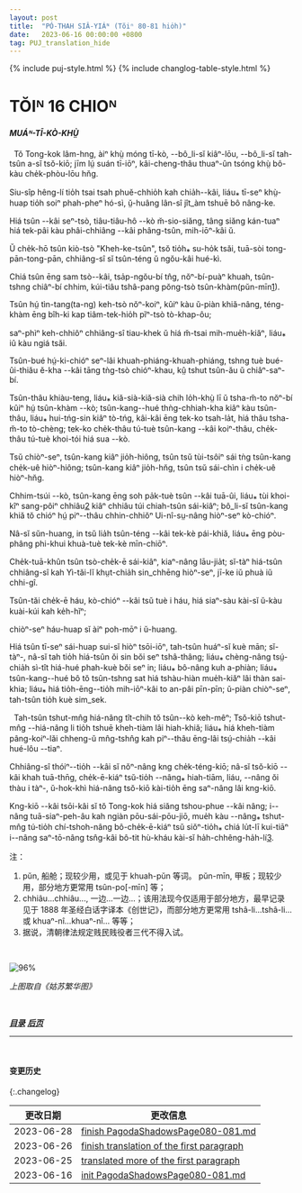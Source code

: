 ```yaml
---
layout: post
title:  "PÓ-THAH SIÂ-YIÁᴺ (Tŏiⁿ 80-81 hio̍h)"
date:   2023-06-16 00:00:00 +0800
tag: PUJ_translation_hide
---
```


{% include puj-style.html %}
{% include changlog-table-style.html %}

<!-- CHAPTER XVI. -->
# TŎIᴺ 16 CHIOᴺ

<!-- RAMBLINGS. -->
<h4><i>MUÁᴺ-TĪ-KÒ-KHṲ̀</i></h4>

<!-- IN Southern China, all travelling is done in boats, in sedan-chairs, or on foot, and the rate of speed seldom averages above three miles an hour, by any mode of conveyance. -->
&nbsp;&nbsp;Tŏ Tong-kok lâm-hng, àiⁿ khṳ̀ móng tī-kò, &#x002D;&#x002D;bô_li-sĭ kiâⁿ-lōu, &#x002D;&#x002D;bô_li-sĭ tah-tsûn a-sĭ tsŏ-kiō; jīm lṳ́ suán tī-iōⁿ, kâi-cheng-thâu thuaⁿ-ûn tsóng khṳ̀ bô-kàu che̍k-phòu-lōu hn̆g.
<!-- Food and bedding must be included in the luggage, and the itinerary must be carefully planned, else one may be without shelter at nightfall. -->
Siu-sîp hêng-lí tio̍h tsai tsah phuĕ-chhio̍h kah chia̍h&#x002D;&#x002D;kâi, liáu⁎ tī-seⁿ khṳ̀-huap tio̍h soiⁿ phah-pheⁿ hó-sì, ṳ̆-huâng lân-sî jît_àm tshuē bô nâng-ke.
<!-- Of boats, there is a special style for nearly every stream, varying from the simplest raft to the elaborately constructed and ornate junk. -->
Hiá tsûn &#x002D;&#x002D;kâi seⁿ-tsò, tiâu-tiâu-hô &#x002D;&#x002D;kò m̆-sio-siăng, tâng siăng kán-tuaⁿ hiá tek-pâi kàu phâi-chhiâng &#x002D;&#x002D;kâi phâng-tsûn, mih-iōⁿ-kâi ŭ.
<!-- One of medium size and considerable comfort is that called the "Hakka boat," which has usually a crew of five men. -->
Ŭ che̍k-hō tsûn kiò-tsò "Kheh-ke-tsûn", tsŏ tio̍h⁎ su-ho̍k tsăi, tuā-sòi tong-pān-tong-pān, chhiâng-sî sĭ tsûn-téng ŭ ngŏu-kâi hué-kì.
<!-- It is of fir, about fifty feet long and eight feet wide, with a hold three feet deep, over which a flooring of loose boards is laid. -->
Chiá tsûn ēng sam tsò&#x002D;&#x002D;kâi, tsa̍p-ngŏu-bí tn̂g, nŏⁿ-bí-puàⁿ khuah, tsûn-tshng chiâⁿ-bí chhim, kúi-tiâu tshâ-pang pŏng-tsò tsûn-khàm(pŭn-mīn<a href="#note_1" class="note">1</a>).
<!-- In the middle of the boat are two apartments, high enough to stand in, roofed semicircularly with splint basket-work, and thatched with leaves of the edible bamboo. -->
Tsûn hṳ́ tìn-tang(ta-ng) keh-tsò nŏⁿ-koiⁿ, kûiⁿ kàu ŭ-piàn khiă-nâng, téng-khàm ēng bîh-ki kap tiâm-tek-hio̍h pĭⁿ-tsò tò-khap-ôu; 
<!-- The three partitions, forming the walls of the two apartments, are often grotesquely carved and gorgeously painted. -->
saⁿ-phìⁿ keh-chhiôⁿ chhiâng-sî tiau-khek ŭ hiá m̆-tsai mih-mue̍h-kiăⁿ, liáu⁎ iû kàu ngiá tsăi. 
<!-- The tiller is a wide paddle, projecting ten feet behind the boat, after passing through a hole in an upright post, which turns on a pivot in the stern. -->
Tsûn-bué hṳ́-ki-chióⁿ seⁿ-lâi khuah-phiáng-khuah-phiáng, tshng tuè bué-ûi-thiău ĕ-kha &#x002D;&#x002D;kâi tāng tǹg-tsò chióⁿ-khau, kṳ̂ tshut tsûn-ău ŭ chiâⁿ-saⁿ-bí.
<!-- The prow rises, by an inclined plane, six feet above the deck, and up this the boatmen walk barefooted, then turn around, and come back almost head downward, each bearing his weight on a long pole, one end of which is fixed against his shoulder, while the other is inserted in the sandy bottom of the shallow stream. -->
Tsûn-thâu khiàu-teng, liáu⁎ kiă-sià-kiă-sià chih lo̍h-khṳ̀ lī ŭ tsha-m̆-to nŏⁿ-bí kûiⁿ hṳ́ tsûn-khàm &#x002D;&#x002D;kò; tsûn-kang&#x002D;&#x002D;hué thǹg-chhiah-kha kiâⁿ kàu tsûn-thâu, liáu⁎ hui-tńg-sin kiâⁿ tò-tńg, kâi-kâi ēng tek-ko tsah-la̍t, hiá thâu tsha-m̆-to tò-chèng; tek-ko che̍k-thâu tú-tuè tsûn-kang &#x002D;&#x002D;kâi koiⁿ-thâu, che̍k-thâu tú-tuè khoi-tói hiá sua &#x002D;&#x002D;kò.
<!-- Thus the boat is pushed forward just half as fast and half as far as the boatmen walk. -->
Tsŭ chiòⁿ-seⁿ, tsûn-kang kiâⁿ jio̍h-hiông, tsûn tsŭ tùi-tsôiⁿ sái tǹg tsûn-kang che̍k-uê hiòⁿ-hiông; tsûn-kang kiâⁿ jio̍h-hn̆g, tsûn tsŭ sái-chìn i che̍k-uê hiòⁿ-hn̆g.
<!-- In deeper water, the boat is drawn along by ropes tied to its mast, the boatmen walking in a tow-path on shore; or it is rowed, the boatman standing at the oar as does a Venetian gondolier. -->
Chhim-tsúi &#x002D;&#x002D;kò, tsûn-kang ēng soh pa̍k-tuè tsûn &#x002D;&#x002D;kâi tuā-ûi, liáu⁎ tùi khoi-kîⁿ sang-pôiⁿ chhiâu<a href="#note_2" class="note">2</a> kiâⁿ chhiâu túi chiah-tsûn sái-kiâⁿ; bô_li-sĭ tsûn-kang khiă tŏ chióⁿ hṳ́ piⁿ&#x002D;&#x002D;thâu chhin-chhiŏⁿ Ui-nî-sṳ-nâng hiòⁿ-seⁿ kò-chióⁿ. 
<!-- When there is a favourable wind, they set a bamboo mat perpendicularly on the top of the boat, and stretch cloth sails above and beside it. -->
Nâ-sĭ sŭn-huang, in tsŭ lia̍h tsûn-téng &#x002D;&#x002D;kâi tek-kè pái-khiă, liáu⁎ ēng pòu-phâng phi-khui khuà-tuè tek-kè mīn-chiōⁿ.
<!-- Many boats, sailing together, make a striking scene; for, though they be torn and dirty, they are always, like Italian beggars, picturesque in their rags. -->
Che̍k-tuā-khûn tsûn tsò-che̍k-ē sái-kiâⁿ, kiaⁿ-nâng lāu-jia̍t; sĭ-tàⁿ hiá-tsûn chhiâng-sî kah Yì-tăi-lĭ khṳt-chia̍h sin_chhēng hiòⁿ-seⁿ, jī-ke iŭ phuà iŭ chhi-gî.
<!-- The boatmen have a peculiar and not unmusical cry, which the steersman shouts and the bowman echoes. -->
Tsûn-tăi che̍k-ē háu, kò-chióⁿ &#x002D;&#x002D;kâi tsŭ tuè i háu, hiá siaⁿ-sàu kài-sĭ ŭ-kàu kuài-kúi kah ke̍h-hĭⁿ;
<!-- This is their manner of whistling for the wind. -->
chiòⁿ-seⁿ háu-huap sĭ àiⁿ poh-mōⁿ i ŭ-huang.
<!-- Even with all these diverse modes of propulsion, progress is slow; but if one gets a boat that is new, and free from vermin; if the smoke from the cooking, which must be done for all on board, is well shut off; if there are no opium-smokers among the crew; if no unsavoury cargo has been stowed in the hold, as a private business venture by the boatmen; and if the boat has been carefully furnished with everything that is necessary during the trip, one may travel very comfortably. -->
Hiá tsûn tī-seⁿ sái-huap sui-sĭ hiòⁿ tsōi-iōⁿ, tah-tsûn huáⁿ-sĭ kuè mān; sĭ-tàⁿ-, nâ-sĭ tah tio̍h hiá-tsûn ŏi sin bŏi seⁿ tshâ-thâng; liáu⁎ chèng-nâng tsṳ́-chia̍h sì-tît hiá-hué phah-kuè bŏi seⁿ in; liáu⁎ bô-nâng kuh a-phiàn; liáu⁎ tsûn-kang&#x002D;&#x002D;hué bô tŏ tsûn-tshng sat hiá tshàu-hiàn mue̍h-kiăⁿ lâi thàn sai-khia; liáu⁎ hiá tio̍h-ēng&#x002D;&#x002D;tio̍h mih-iōⁿ-kâi to an-pâi pīn-pīn; ŭ-piàn chiòⁿ-seⁿ, tah-tsûn tio̍h kuè sim_sek.

<!-- Those who travel by boat sleep in their floating domicile; but those who travel in a sedan-chair must seek lodgings in an inn; where nothing is furnished except a bedstead and a fire by which to cook. -->
&nbsp;&nbsp;Tah-tsûn tshut-mn̂g hiá-nâng tît-chih tŏ tsûn&#x002D;&#x002D;kò keh-mêⁿ; Tsŏ-kiō tshut-mn̂g &#x002D;&#x002D;hiá-nâng li tio̍h tshuē kheh-tiàm lâi hiah-khiă; liáu⁎ hiá kheh-tiàm pâng-koiⁿ-lăi chheng-ŭ mn̂g-tshn̂g kah piⁿ&#x002D;&#x002D;thâu ēng-lâi tsṳ́-chia̍h &#x002D;&#x002D;kâi hué-lôu &#x002D;&#x002D;tiaⁿ.
<!-- The chair is usually carried by two coolies; but if the occupant be portly, he will soon be set down, with the remark that a person so highly favoured by the gods should have three bearers. -->
Chhiâng-sî thóiⁿ&#x002D;&#x002D;tio̍h &#x002D;&#x002D;kâi sĭ nŏⁿ-nâng kng che̍k-téng-kiō; nâ-sĭ tsŏ-kiō &#x002D;&#x002D;kâi khah tuā-thn̄g, che̍k-ē-kiáⁿ tsŭ-tio̍h &#x002D;&#x002D;nâng⁎ hiah-tiām, liáu, &#x002D;&#x002D;nâng ŏi thàu i tàⁿ-, ŭ-hok-khì hiá-nâng tsŏ-kiō kài-tio̍h ēng saⁿ-nâng lâi kng-kiō.
<!-- The chair-coolies are of the lowest class in China, and are so obstreperous and foul-mouthed that one who deals with them in travelling soon comes to believe that the canon debarring their descendants to the third generation from the literary examinations is a reasonable one, founded on the law of heredity. -->
Kng-kiō &#x002D;&#x002D;kâi tsōi-kâi sĭ tŏ Tong-kok hiá siăng tshou-phue &#x002D;&#x002D;kâi nâng; i&#x002D;&#x002D;nâng tuā-siaⁿ-peh-âu kah ngiàn pōu-sái-pōu-jiō, mue̍h kàu &#x002D;&#x002D;nâng⁎ tshut-mn̂g tú-tio̍h chí-tshoh-nâng bô-che̍k-ē-kiáⁿ tsŭ siŏⁿ-tio̍h⁎ chiá lu̍t-lī kui-tiāⁿ i&#x002D;&#x002D;nâng saⁿ-tō-nâng tsn̂g-kâi bô-tit hù-kháu kài-sĭ ha̍h-chhêng-ha̍h-lí<a href="#note_3" class="note">3</a>.
<br>


注：
1. <span id="note_1">pŭn, 船舱；现较少用，或见于 khuah-pŭn 等词。 pŭn-mīn, 甲板；现较少用，部分地方更常用 tsûn-po[-mīn] 等；</span>
2. <span id="note_2">chhiâu...chhiâu..., 一边...一边...；该用法现今仅适用于部分地方，最早记录见于 1888 年圣经白话字译本《创世记》，而部分地方更常用 tshâ-li...tshâ-li... 或 khuaⁿ-nî...khuaⁿ-nî... 等等；</span>
3. <span id="note_3">据说，清朝律法规定贱民贱役者三代不得入试。</span>

<br>

![96%](https://media.githubusercontent.com/media/DonAnthonyLee/DonAnthonyLee.github.io/main/images/%E6%B8%85%E4%BB%A3%E5%AE%A2%E8%88%B9-%E5%A7%91%E8%8B%8F%E7%B9%81%E5%8D%8E%E5%9B%BE.png)

*上图取自《姑苏繁华图》*

<br>


<!-- ***[前页](PagodaShadowsPage079.html)*** -->
***[目录](PagodaShadowsPreface.html#ma̍k-lo̍k)***
***[后页](PagodaShadowsPage082.html)***

---
<br>

#### 变更历史

{:.changelog}

| 更改日期 | 更改信息 |
| --- | --- |
| 2023-06-28 | <a href="https://github.com/DonAnthonyLee/DonAnthonyLee.github.io/commit/0ec9b003fea8a9c0b71b4434b2e1e8dae0af1681" target="_blank">finish PagodaShadowsPage080-081.md</a> |
| 2023-06-26 | <a href="https://github.com/DonAnthonyLee/DonAnthonyLee.github.io/commit/8c8ab27450cad66c4c623560b3f0a8f97f3f415f" target="_blank">finish translation of the first paragraph</a> |
| 2023-06-25 | <a href="https://github.com/DonAnthonyLee/DonAnthonyLee.github.io/commit/a9a295af0a392a12bf03739e8b54a400301d9f20" target="_blank">translated more of the first paragraph</a> |
| 2023-06-16 | <a href="https://github.com/DonAnthonyLee/DonAnthonyLee.github.io/commit/a282da18dcc9571a5755fad2d0c53a736c17e18e" target="_blank">init PagodaShadowsPage080-081.md</a> |
